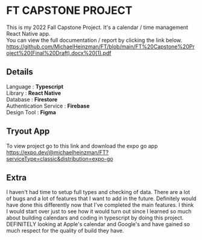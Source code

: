 # FT CAPSTONE PROJECT 
This is my 2022 Fall Capstone Project. It's a calendar / time management React Native app.   
You can view the full documentation / report by clicking the link below.
https://github.com/MichaelHeinzman/FT/blob/main/FT%20Capstone%20Project%20(Final%20Draft).docx%20(1).pdf





## **Details**   
  Language : **Typescript**     
  Library : **React Native**      
  Database : **Firestore**     
  Authentication Service : **Firebase**   
  Design Tool : **Figma**   
  
## Tryout App   
To view project go to this link and download the expo go app  
https://expo.dev/@michaelheinzman/FT?serviceType=classic&distribution=expo-go   


## Extra
I haven't had time to setup full types and checking of data. There are a lot of bugs and a lot of features that I want to add in the future. Definitely would have done this differently now that I've completed the main features. I think I would start over just to see how it would turn out since I learned so much about building calendars and coding in typescript by doing this project.  DEFINITELY  looking at Apple's calendar and Google's and have gained so much respect for the quality of build they have. 


